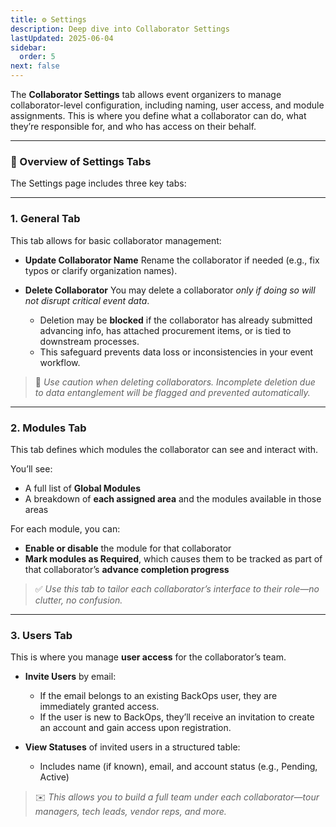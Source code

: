 ```yaml
---
title: ⚙️ Settings
description: Deep dive into Collaborator Settings
lastUpdated: 2025-06-04
sidebar:
  order: 5
next: false
---
```


The **Collaborator Settings** tab allows event organizers to manage collaborator-level configuration, including naming, user access, and module assignments. This is where you define what a collaborator can do, what they’re responsible for, and who has access on their behalf.

---

### 🧾 Overview of Settings Tabs

The Settings page includes three key tabs:

---

### 1. **General Tab**

This tab allows for basic collaborator management:

- **Update Collaborator Name**
  Rename the collaborator if needed (e.g., fix typos or clarify organization names).

- **Delete Collaborator**
  You may delete a collaborator _only if doing so will not disrupt critical event data_.

  - Deletion may be **blocked** if the collaborator has already submitted advancing info, has attached procurement items, or is tied to downstream processes.
  - This safeguard prevents data loss or inconsistencies in your event workflow.

> 🛑 _Use caution when deleting collaborators. Incomplete deletion due to data entanglement will be flagged and prevented automatically._

---

### 2. **Modules Tab**

This tab defines which modules the collaborator can see and interact with.

You’ll see:

- A full list of **Global Modules**
- A breakdown of **each assigned area** and the modules available in those areas

For each module, you can:

- **Enable or disable** the module for that collaborator
- **Mark modules as Required**, which causes them to be tracked as part of that collaborator’s **advance completion progress**

> ✅ _Use this tab to tailor each collaborator’s interface to their role—no clutter, no confusion._

---

### 3. **Users Tab**

This is where you manage **user access** for the collaborator’s team.

- **Invite Users** by email:

  - If the email belongs to an existing BackOps user, they are immediately granted access.
  - If the user is new to BackOps, they’ll receive an invitation to create an account and gain access upon registration.

- **View Statuses** of invited users in a structured table:

  - Includes name (if known), email, and account status (e.g., Pending, Active)

> ✉️ _This allows you to build a full team under each collaborator—tour managers, tech leads, vendor reps, and more._
